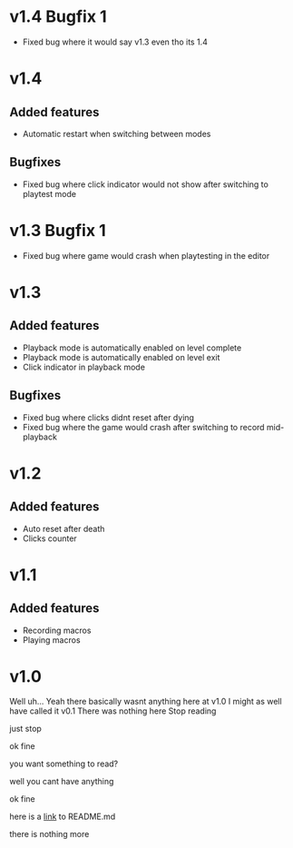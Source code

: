 # v1.4 Bugfix 1

- Fixed bug where it would say v1.3 even tho its 1.4

# v1.4

## Added features

- Automatic restart when switching between modes

## Bugfixes

- Fixed bug where click indicator would not show after switching to playtest mode

# v1.3 Bugfix 1

- Fixed bug where game would crash when playtesting in the editor

# v1.3

## Added features

- Playback mode is automatically enabled on level complete
- Playback mode is automatically enabled on level exit
- Click indicator in playback mode

## Bugfixes

- Fixed bug where clicks didnt reset after dying
- Fixed bug where the game would crash after switching to record mid-playback

# v1.2

## Added features

- Auto reset after death
- Clicks counter

# v1.1

## Added features

- Recording macros
- Playing macros

# v1.0

Well uh...
Yeah there basically wasnt anything here at v1.0
I might as well have called it v0.1
There was nothing here
Stop reading



just stop




ok fine




you want something to read?




well you cant have anything







ok fine







here is a [link](https://www.youtube.com/watch?v=ub82Xb1C8os) to README.md






there is nothing more
